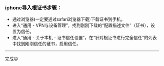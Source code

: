 ### iphone导入根证书步骤：
- 通过浏览器(一定要通过safari浏览器下载)下载证书到手机。
- 进入“通用 - VPN与设备管理”，找到刚刚下载的“配置描述文件”（证书），设置为信任。
- 进入“通用 - 关于本机 - 证书信任设置”，在“针对根证书进行完全信任”的列表中找到刚刚信任的证书，启用信任。
  


------
完成😊